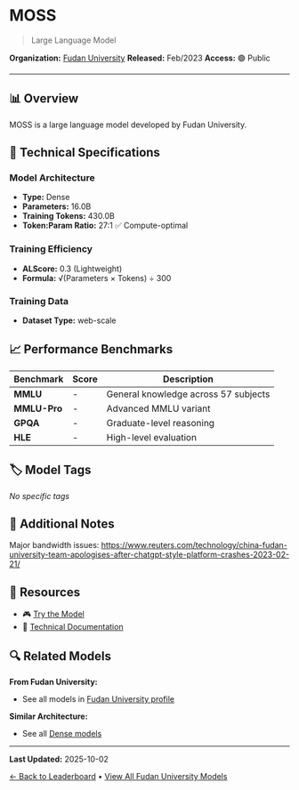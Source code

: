 # MOSS

> Large Language Model

**Organization:** [Fudan University](../../labs/fudan-university.md)
**Released:** Feb/2023
**Access:** 🟢 Public

---

## 📊 Overview

MOSS is a large language model developed by Fudan University.

## 🔧 Technical Specifications

### Model Architecture
- **Type:** Dense
- **Parameters:** 16.0B
- **Training Tokens:** 430.0B
- **Token:Param Ratio:** 27:1 ✅ Compute-optimal

### Training Efficiency
- **ALScore:** 0.3 (Lightweight)
- **Formula:** √(Parameters × Tokens) ÷ 300

### Training Data
- **Dataset Type:** web-scale

## 📈 Performance Benchmarks

| Benchmark | Score | Description |
|-----------|-------|-------------|
| **MMLU** | - | General knowledge across 57 subjects |
| **MMLU-Pro** | - | Advanced MMLU variant |
| **GPQA** | - | Graduate-level reasoning |
| **HLE** | - | High-level evaluation |

## 🏷️ Model Tags

_No specific tags_

## 📝 Additional Notes

Major bandwidth issues: https://www.reuters.com/technology/china-fudan-university-team-apologises-after-chatgpt-style-platform-crashes-2023-02-21/

## 🔗 Resources

- 🎮 [Try the Model](https://moss.fastnlp.top/)
- 📄 [Technical Documentation](https://txsun1997.github.io/blogs/moss.html)

## 🔍 Related Models

**From Fudan University:**
- See all models in [Fudan University profile](../../labs/fudan-university.md)

**Similar Architecture:**
- See all [Dense models](../../architectures/dense.md)

---

**Last Updated:** 2025-10-02

[← Back to Leaderboard](../../README.md) • [View All Fudan University Models](../../labs/fudan-university.md)
